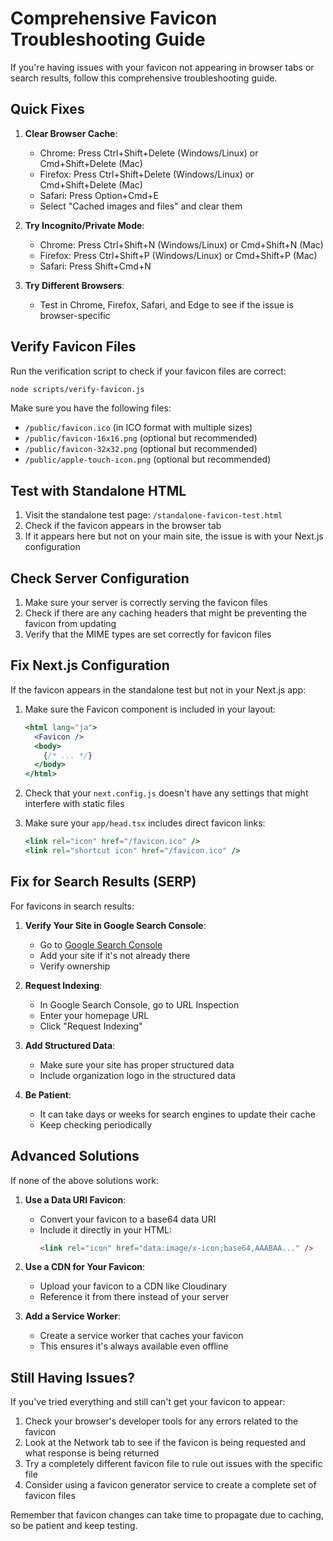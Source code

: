 # Comprehensive Favicon Troubleshooting Guide

If you're having issues with your favicon not appearing in browser tabs or search results, follow this comprehensive troubleshooting guide.

## Quick Fixes

1. **Clear Browser Cache**: 
   - Chrome: Press Ctrl+Shift+Delete (Windows/Linux) or Cmd+Shift+Delete (Mac)
   - Firefox: Press Ctrl+Shift+Delete (Windows/Linux) or Cmd+Shift+Delete (Mac)
   - Safari: Press Option+Cmd+E
   - Select "Cached images and files" and clear them

2. **Try Incognito/Private Mode**:
   - Chrome: Press Ctrl+Shift+N (Windows/Linux) or Cmd+Shift+N (Mac)
   - Firefox: Press Ctrl+Shift+P (Windows/Linux) or Cmd+Shift+P (Mac)
   - Safari: Press Shift+Cmd+N

3. **Try Different Browsers**:
   - Test in Chrome, Firefox, Safari, and Edge to see if the issue is browser-specific

## Verify Favicon Files

Run the verification script to check if your favicon files are correct:

```bash
node scripts/verify-favicon.js
```

Make sure you have the following files:

- `/public/favicon.ico` (in ICO format with multiple sizes)
- `/public/favicon-16x16.png` (optional but recommended)
- `/public/favicon-32x32.png` (optional but recommended)
- `/public/apple-touch-icon.png` (optional but recommended)

## Test with Standalone HTML

1. Visit the standalone test page: `/standalone-favicon-test.html`
2. Check if the favicon appears in the browser tab
3. If it appears here but not on your main site, the issue is with your Next.js configuration

## Check Server Configuration

1. Make sure your server is correctly serving the favicon files
2. Check if there are any caching headers that might be preventing the favicon from updating
3. Verify that the MIME types are set correctly for favicon files

## Fix Next.js Configuration

If the favicon appears in the standalone test but not in your Next.js app:

1. Make sure the Favicon component is included in your layout:
   ```jsx
   <html lang="ja">
     <Favicon />
     <body>
       {/* ... */}
     </body>
   </html>
   ```

2. Check that your `next.config.js` doesn't have any settings that might interfere with static files

3. Make sure your `app/head.tsx` includes direct favicon links:
   ```jsx
   <link rel="icon" href="/favicon.ico" />
   <link rel="shortcut icon" href="/favicon.ico" />
   ```

## Fix for Search Results (SERP)

For favicons in search results:

1. **Verify Your Site in Google Search Console**:
   - Go to [Google Search Console](https://search.google.com/search-console)
   - Add your site if it's not already there
   - Verify ownership

2. **Request Indexing**:
   - In Google Search Console, go to URL Inspection
   - Enter your homepage URL
   - Click "Request Indexing"

3. **Add Structured Data**:
   - Make sure your site has proper structured data
   - Include organization logo in the structured data

4. **Be Patient**:
   - It can take days or weeks for search engines to update their cache
   - Keep checking periodically

## Advanced Solutions

If none of the above solutions work:

1. **Use a Data URI Favicon**:
   - Convert your favicon to a base64 data URI
   - Include it directly in your HTML:
     ```html
     <link rel="icon" href="data:image/x-icon;base64,AAABAA..." />
     ```

2. **Use a CDN for Your Favicon**:
   - Upload your favicon to a CDN like Cloudinary
   - Reference it from there instead of your server

3. **Add a Service Worker**:
   - Create a service worker that caches your favicon
   - This ensures it's always available even offline

## Still Having Issues?

If you've tried everything and still can't get your favicon to appear:

1. Check your browser's developer tools for any errors related to the favicon
2. Look at the Network tab to see if the favicon is being requested and what response is being returned
3. Try a completely different favicon file to rule out issues with the specific file
4. Consider using a favicon generator service to create a complete set of favicon files

Remember that favicon changes can take time to propagate due to caching, so be patient and keep testing.
